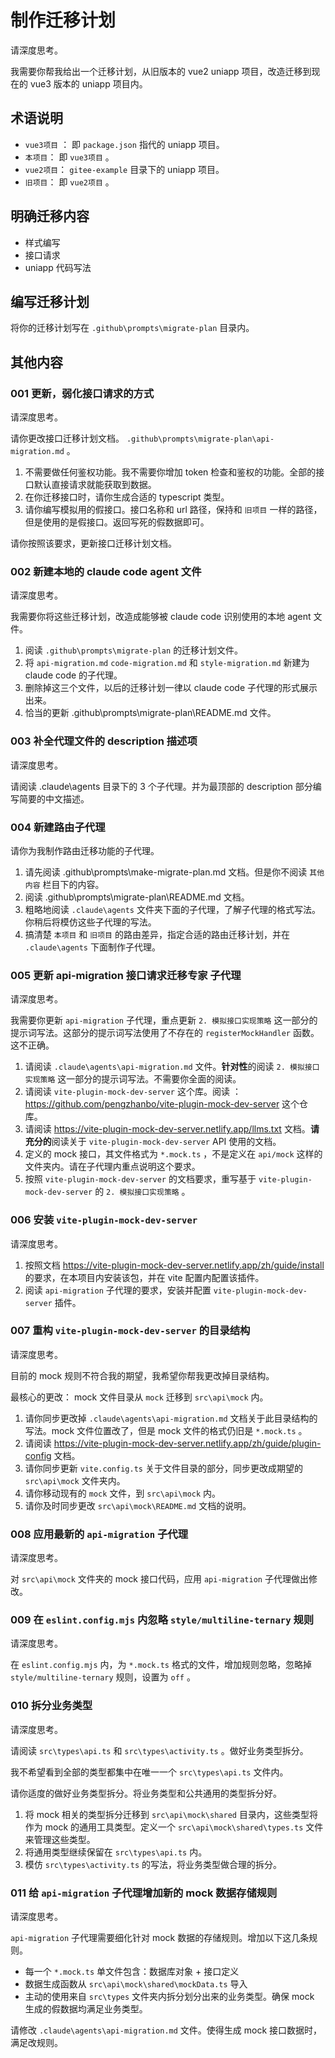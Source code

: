 # 制作迁移计划

请深度思考。

我需要你帮我给出一个迁移计划，从旧版本的 vue2 uniapp 项目，改造迁移到现在的 vue3 版本的 uniapp 项目内。

## 术语说明

- `vue3项目` ： 即 `package.json` 指代的 uniapp 项目。
- `本项目`： 即 `vue3项目` 。
- `vue2项目`： `gitee-example` 目录下的 uniapp 项目。
- `旧项目`： 即 `vue2项目` 。

## 明确迁移内容

- 样式编写
- 接口请求
- uniapp 代码写法

## 编写迁移计划

将你的迁移计划写在 `.github\prompts\migrate-plan` 目录内。

## 其他内容

### 001 更新，弱化接口请求的方式

请深度思考。

请你更改接口迁移计划文档。 `.github\prompts\migrate-plan\api-migration.md` 。

1. 不需要做任何鉴权功能。我不需要你增加 token 检查和鉴权的功能。全部的接口默认直接请求就能获取到数据。
2. 在你迁移接口时，请你生成合适的 typescript 类型。
3. 请你编写模拟用的假接口。接口名称和 url 路径，保持和 `旧项目` 一样的路径，但是使用的是假接口。返回写死的假数据即可。

请你按照该要求，更新接口迁移计划文档。

### 002 新建本地的 claude code agent 文件

请深度思考。

我需要你将这些迁移计划，改造成能够被 claude code 识别使用的本地 agent 文件。

1. 阅读 `.github\prompts\migrate-plan` 的迁移计划文件。
2. 将 `api-migration.md` `code-migration.md` 和 `style-migration.md` 新建为 claude code 的子代理。
3. 删除掉这三个文件，以后的迁移计划一律以 claude code 子代理的形式展示出来。
4. 恰当的更新 .github\prompts\migrate-plan\README.md 文件。

### 003 补全代理文件的 description 描述项

请深度思考。

请阅读 .claude\agents 目录下的 3 个子代理。并为最顶部的 description 部分编写简要的中文描述。

### 004 新建路由子代理

请你为我制作路由迁移功能的子代理。

1. 请先阅读 .github\prompts\make-migrate-plan.md 文档。但是你不阅读 `其他内容` 栏目下的内容。
2. 阅读 .github\prompts\migrate-plan\README.md 文档。
3. 粗略地阅读 `.claude\agents` 文件夹下面的子代理，了解子代理的格式写法。你稍后将模仿这些子代理的写法。
4. 搞清楚 `本项目` 和 `旧项目` 的路由差异，指定合适的路由迁移计划，并在 `.claude\agents` 下面制作子代理。

### 005 更新 api-migration 接口请求迁移专家 子代理

请深度思考。

我需要你更新 `api-migration` 子代理，重点更新 `2. 模拟接口实现策略` 这一部分的提示词写法。这部分的提示词写法使用了不存在的 `registerMockHandler` 函数。这不正确。

1. 请阅读 `.claude\agents\api-migration.md` 文件。**针对性**的阅读 `2. 模拟接口实现策略` 这一部分的提示词写法。不需要你全面的阅读。
2. 请阅读 `vite-plugin-mock-dev-server` 这个库。阅读 ： https://github.com/pengzhanbo/vite-plugin-mock-dev-server 这个仓库。
3. 请阅读 https://vite-plugin-mock-dev-server.netlify.app/llms.txt 文档。**请充分的**阅读关于 `vite-plugin-mock-dev-server` API 使用的文档。
4. 定义的 mock 接口，其文件格式为 `*.mock.ts` ，不是定义在 `api/mock` 这样的文件夹内。请在子代理内重点说明这个要求。
5. 按照 `vite-plugin-mock-dev-server` 的文档要求，重写基于 `vite-plugin-mock-dev-server` 的 `2. 模拟接口实现策略` 。

### 006 安装 `vite-plugin-mock-dev-server`

请深度思考。

1. 按照文档 https://vite-plugin-mock-dev-server.netlify.app/zh/guide/install 的要求，在本项目内安装该包，并在 vite 配置内配置该插件。
2. 阅读 `api-migration` 子代理的要求，安装并配置 `vite-plugin-mock-dev-server` 插件。

### 007 重构 `vite-plugin-mock-dev-server` 的目录结构

请深度思考。

目前的 mock 规则不符合我的期望，我希望你帮我更改掉目录结构。

最核心的更改： mock 文件目录从 `mock` 迁移到 `src\api\mock` 内。

1. 请你同步更改掉 `.claude\agents\api-migration.md` 文档关于此目录结构的写法。mock 文件位置改了，但是 mock 文件的格式仍旧是 `*.mock.ts` 。
2. 请阅读 https://vite-plugin-mock-dev-server.netlify.app/zh/guide/plugin-config 文档。
3. 请你同步更新 `vite.config.ts` 关于文件目录的部分，同步更改成期望的 `src\api\mock` 文件夹内。
4. 请你移动现有的 `mock` 文件，到 `src\api\mock` 内。
5. 请你及时同步更改 `src\api\mock\README.md` 文档的说明。

### 008 应用最新的 `api-migration` 子代理

请深度思考。

对 `src\api\mock` 文件夹的 mock 接口代码，应用 `api-migration` 子代理做出修改。

### 009 在 `eslint.config.mjs` 内忽略 `style/multiline-ternary` 规则

请深度思考。

在 `eslint.config.mjs` 内，为 `*.mock.ts` 格式的文件，增加规则忽略，忽略掉 `style/multiline-ternary` 规则，设置为 `off` 。

### 010 拆分业务类型

请深度思考。

请阅读 `src\types\api.ts` 和 `src\types\activity.ts` 。做好业务类型拆分。

我不希望看到全部的类型都集中在唯一一个 `src\types\api.ts` 文件内。

请你适度的做好业务类型拆分。将业务类型和公共通用的类型拆分好。

1. 将 mock 相关的类型拆分迁移到 `src\api\mock\shared` 目录内，这些类型将作为 mock 的通用工具类型。定义一个 `src\api\mock\shared\types.ts` 文件来管理这些类型。
2. 将通用类型继续保留在 `src\types\api.ts` 内。
3. 模仿 `src\types\activity.ts` 的写法，将业务类型做合理的拆分。

### 011 给 `api-migration` 子代理增加新的 mock 数据存储规则

请深度思考。

`api-migration` 子代理需要细化针对 mock 数据的存储规则。增加以下这几条规则。

- 每一个 `*.mock.ts` 单文件包含：数据库对象 + 接口定义
- 数据生成函数从 `src\api\mock\shared\mockData.ts` 导入
- 主动的使用来自 `src\types` 文件夹内拆分划分出来的业务类型。确保 mock 生成的假数据均满足业务类型。

请修改 `.claude\agents\api-migration.md` 文件。使得生成 mock 接口数据时，满足改规则。
